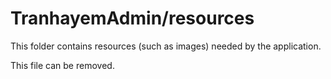 # TranhayemAdmin/resources

This folder contains resources (such as images) needed by the application.

This file can be removed.
